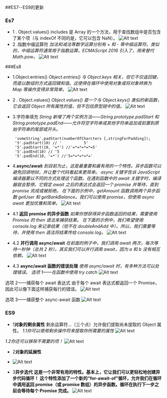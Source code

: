 ##ES7--ES9的更新
### Es7
- 1 . Object.values()
 includes 是 Array 的一个方法，用于查找数组中是否包含了某个项（与 indexOf 不同的是，它可以包含 NaN）。
![Alt text](https://github.com/csyrunnoob/shareWebKnowledge/blob/csy/img/WechatIMG3.jpeg)
- 2 .指数中缀运算符
*加法和减法等数学运算分别有 + 和 - 等中缀运算符。类似的，中缀运算符通常用于指数运算。ECMAScript 2016 引入了，用来替代 Math.pow。*
![Alt text](https://github.com/csyrunnoob/shareWebKnowledge/blob/csy/img/WechatIMG4.jpeg)

###Es8
- 1.Object.entries()
*Object.entries() 与 Object.keys 相关，但它不仅返回键，而是以数组的方式返回键和值。这使得在循环中使用对象或将对象转换为 Map 等操作变得非常简单。*
![Alt text](https://github.com/csyrunnoob/shareWebKnowledge/blob/csy/img/WechatIMG6.jpeg)
- 2 . Object.values()
*Object.values() 是一个与 Object.keys() 类似的新函数，它会返回 Object 所有属性的值，但不包括原型链中的值。*
![Alt text](https://github.com/csyrunnoob/shareWebKnowledge/blob/csy/img/WechatIMG5.jpeg)
- 3.字符串填充
*String 新增了两个实例方法——String.prototype.padStart 和 String.prototype.padEnd——允许将空字符串或其他字符串追加或前置到原始字符串的尾部或开头。*
  ```
   'someString'.padStart(numberOfCharcters [,stringForPadding]); 
   '5'.padStart(10) // '          5'
   '5'.padStart(10, '=*') //'=*=*=*=*=5'
   '5'.padEnd(10) // '5         '
   '5'.padEnd(10, '=*') //'5=*=*=*=*='
   ```
- 4.**async/await**
*到目前为止，这是最重要和最有用的一个特性。异步函数可以避免回调地狱，并让整个代码看起来更简单。
async 关键字告诉 JavaScript 编译器要以不同的方式处理这个函数。在遇到函数中的 await 关键字时，编译器就会暂停。它假定 await 之后的表达式会返回一个 promise 并等待，直到 promise 完成或被拒绝。
在下面的示例中，getAmount 函数调用两个异步函数 getUser 和 getBankBalance。我们可以使用 promise，但使用 async await 更加优雅和简单。*
![Alt text](https://github.com/csyrunnoob/shareWebKnowledge/blob/csy/img/WechatIMG7.jpeg)

- 4.1 **返回 promise 的异步函数**
*如果你想获得异步函数返回的结果，需要使用 Promise 的 then 语法来捕获结果。
在下面的示例中，我们希望使用 console.log 来记录结果（但不在 doubleAndAdd 中）。所以，我们需要等待，并使用 then 语法将结果传给 console.log。*
![Alt text](https://github.com/csyrunnoob/shareWebKnowledge/blob/csy/img/WechatIMG8.jpeg)

- 4.2 **并行调用 async/await**
*在前面的例子中，我们调用 await 两次，每次等待一秒钟（总共 2 秒）。其实我们可以并行调用 await，因为 a 和 b 没有相互依赖。*
![Alt text](https://github.com/csyrunnoob/shareWebKnowledge/blob/csy/img/WechatIMG9.jpeg)

- 4.3 **async/await 函数的错误处理**
*使用 async/await 时，有多种方法可以处理错误。
选项 1——在函数中使用 try catch*
![Alt text](https://github.com/csyrunnoob/shareWebKnowledge/blob/csy/img/WechatIMG10.jpeg)

选项 2——捕获每个 await 表达式
由于每个 await 表达式都返回一个 Promise，因此可以像下面这样捕获每行的错误。
![Alt text](https://github.com/csyrunnoob/shareWebKnowledge/blob/csy/img/WechatIMG11.jpeg)

选项 3——捕获整个 async-await 函数
![Alt text](https://github.com/csyrunnoob/shareWebKnowledge/blob/csy/img/WechatIMG12.jpeg)
### ES9
- 1**对象的剩余属性**
剩余运算符...（三个点）允许我们提取尚未提取的 Object 属性。
*1.1你可以使用剩余操作符来提取你所需要的属性*
![Alt text](https://github.com/csyrunnoob/shareWebKnowledge/blob/csy/img/WechatIMG13.jpeg)

*1.2你还可以移除不需要的项！*
![Alt text](https://github.com/csyrunnoob/shareWebKnowledge/blob/csy/img/WechatIMG14.jpeg)

- 2**对象的延展性**
- ![Alt text](https://github.com/csyrunnoob/shareWebKnowledge/blob/csy/img/WechatIMG15.jpeg)

- 3**异步迭代**
**这是一个非常有用的特性。基本上，它让我们可以更轻松地创建异步代码循环！
这个特性添加了一个新的“for-await-of”循环，允许我们在循环中调用返回 promise（或 promise 数组）的异步函数。循环在执行下一步之前会等待每个 Promise 完成。**
![Alt text](https://github.com/csyrunnoob/shareWebKnowledge/blob/csy/img/WechatIMG16.jpeg)


